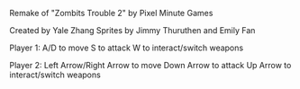 Remake of "Zombits Trouble 2" by Pixel Minute Games

Created by Yale Zhang
Sprites by Jimmy Thuruthen and Emily Fan

Player 1:
A/D to move
S to attack
W to interact/switch weapons

Player 2:
Left Arrow/Right Arrow to move
Down Arrow to attack
Up Arrow to interact/switch weapons
